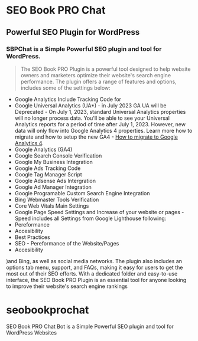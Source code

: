 # SEO Book PRO Chat
## Powerful SEO Plugin for WordPress
### SBPChat is a Simple Powerful SEO plugin and tool for WordPress. 

> The SEO Book PRO Plugin is a powerful tool designed to help website owners and marketers optimize their website's search engine performance. The plugin offers a range of features and options, includes some of the settings below:

- Google Analytics Include Tracking Code for
 - Google Universal Analytics (UA*) - in July 2023 GA UA will be Deprecated -  On July 1, 2023, standard Universal Analytics properties will no longer process data. You'll be able to see your Universal Analytics reports for a period of time after July 1, 2023. However, new data will only flow into Google Analytics 4 properties. Learn more how to migrate and how to setup the new GA4 - [How to migrate to Google Analytics 4](https://support.google.com/analytics/answer/10759417?sjid=5281407143548149818-EU).
 - Google Analytics (GA4)
 - Google Search Console Verification
 - Google My Business Integration
 - Google Ads Tracking Code
 - Google Tag Manager Script
 - Google Adsense Ads Intergration
 - Google Ad Manager Integration
 - Google Programable Custom Search Engine Integration
- Bing Webmaster Tools Verification
- Core Web Vitals Main Settings
- Google Page Speed Settings and Increase of your website or pages - Speed includes all Settings from Google Lighthouse following:
 - Pereformance
 - Accesibility
 - Best Practices
 - SEO - Pereformance of the Website/Pages
 - Accesibility

)and Bing, as well as social media networks. The plugin also includes an options tab menu, support, and FAQs, making it easy for users to get the most out of their SEO efforts. With a dedicated folder and easy-to-use interface, the SEO Book PRO Plugin is an essential tool for anyone looking to improve their website's search engine rankings

# seobookprochat
SEO Book PRO Chat Bot is a Simple Powerful SEO plugin and tool for WordPress Websites

